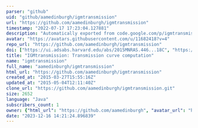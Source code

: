 ```yaml
---
parser: "github"
uid: "github/aamedinburgh/igmtransmission"
url: "https://github.com/aamedinburgh/igmtransmission"
timestamp: "2022-07-17 17:23:04.127881"
description: "Automatically exported from code.google.com/p/igmtransmission"
avatar: "https://avatars.githubusercontent.com/u/11682418?v=4"
repo_url: "https://github.com/aamedinburgh/igmtransmission"
doi: ["https://ui.adsabs.harvard.edu/abs/2015MNRAS.446...18C", "https://ui.adsabs.harvard.edu/abs/2011arXiv1105.6208H", "https://ui.adsabs.harvard.edu/abs/2015ascl.soft04015H/abstract"]
title: "IGMtransmission: Transmission curve computation"
name: "igmtransmission"
full_name: "aamedinburgh/igmtransmission"
html_url: "https://github.com/aamedinburgh/igmtransmission"
created_at: "2015-03-27T15:55:16Z"
updated_at: "2015-05-04T12:11:40Z"
clone_url: "https://github.com/aamedinburgh/igmtransmission.git"
size: 2652
language: "Java"
subscribers_count: 1
owner: {"html_url": "https://github.com/aamedinburgh", "avatar_url": "https://avatars.githubusercontent.com/u/11682418?v=4", "login": "aamedinburgh", "type": "User"}
date: "2023-12-16 14:21:24.896839"
---
```

